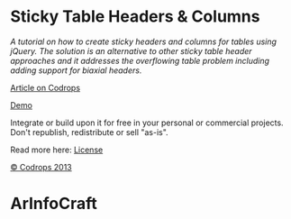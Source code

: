 Sticky Table Headers &amp; Columns
=========

*A tutorial on how to create sticky headers and columns for tables using jQuery. The solution is an alternative to other sticky table header approaches and it addresses the overflowing table problem including adding support for biaxial headers.*

[Article on Codrops](http://tympanus.net/codrops/?p=18116)

[Demo](http://tympanus.net/Tutorials/StickyTableHeaders/)

Integrate or build upon it for free in your personal or commercial projects. Don't republish, redistribute or sell "as-is". 

Read more here: [License](http://tympanus.net/codrops/licensing/)

[© Codrops 2013](http://www.codrops.com)


# ArInfoCraft 
